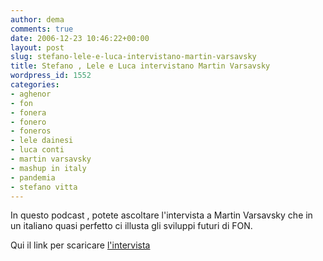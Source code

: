 ```yaml
---
author: dema
comments: true
date: 2006-12-23 10:46:22+00:00
layout: post
slug: stefano-lele-e-luca-intervistano-martin-varsavsky
title: Stefano , Lele e Luca intervistano Martin Varsavsky
wordpress_id: 1552
categories:
- aghenor
- fon
- fonera
- fonero
- foneros
- lele dainesi
- luca conti
- martin varsavsky
- mashup in italy
- pandemia
- stefano vitta
---
```


In questo podcast , potete ascoltare l'intervista a Martin Varsavsky che in un italiano quasi perfetto ci illusta gli sviluppi futuri di FON.

Qui il link per scaricare [l'intervista](http://dema.tv/wp-content/uploads/2006/12/FON_-_Martin_Varsavsky.mp3)
